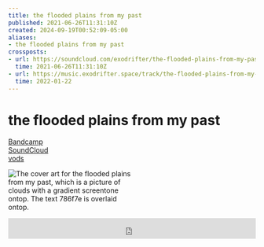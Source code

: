 ```yaml
---
title: the flooded plains from my past
published: 2021-06-26T11:31:10Z
created: 2024-09-19T00:52:09-05:00
aliases:
- the flooded plains from my past
crossposts:
- url: https://soundcloud.com/exodrifter/the-flooded-plains-from-my-past
  time: 2021-06-26T11:31:10Z
- url: https://music.exodrifter.space/track/the-flooded-plains-from-my-past
  time: 2022-01-22
---
```


# the flooded plains from my past

<div class="flex">
<div><i class="ri-store-2-fill"></i> <a href="https://exodrifter.bandcamp.com/track/the-flooded-plains-from-my-past">Bandcamp</a></div>
<div><i class="ri-soundcloud-fill"></i> <a href="https://soundcloud.com/exodrifter/the-flooded-plains-from-my-past">SoundCloud</a></div>
<div><i class="ri-video-fill"></i> <a href="https://vods.exodrifter.space/tag/song-the-flooded-plains-from-my-past">vods</a></div>
</div>

<div style="width: 50%;">

![The cover art for the flooded plains from my past, which is a picture of clouds with a gradient screentone ontop. The text 786f7e is overlaid ontop.](the-flooded-plains-from-my-past.png)

</div>

<iframe style="border: 0; width: 100%; max-width: 700px; height: 42px;" src="https://bandcamp.com/EmbeddedPlayer/album=913044657/size=small/bgcol=333333/linkcol=0f91ff/track=1699286147/transparent=true/" seamless><a href="https://music.exodrifter.space/album/cascade">cascade by exodrifter</a></iframe>
